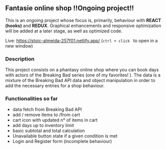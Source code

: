 ## Fantasie online shop !!Ongoing project!!

This is an _ongoing_ project whose focus is, primarily, behaviour with **REACT (hooks)** and **REDUX**.
Graphical enhancements and responsive optimization will be added at a later stage, as well as optimized code.

Live: https://stoic-almeida-257f01.netlify.app/ (<code>ctrl + click </code> to open in a new window)

### Description

This project consists on a phantasy online shop where you can book days with actors of the Breaking Bad series (one of my favorites! ). The data is a mixture of the Breaking Bad API data and object manipulation in order to add the necessary entries for a shop behaviour.

### Functionalities so far

- data fetch from Breaking Bad API
- add / remove items to /from cart
- cart icon with updated n° of items in cart
- add days up to inventory limit
- basic subtotal and total calculation
- Unavailable button state if a given condition is met
- Login and Register form (incomplete behaviour)
